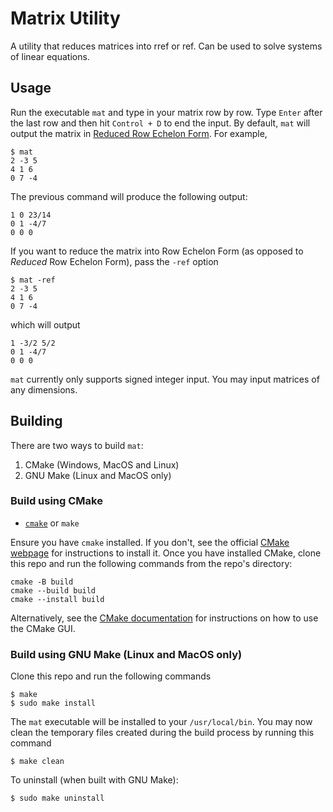 # Matrix Utility

A utility that reduces matrices into rref or ref. Can be used to solve systems of linear equations.

## Usage

Run the executable `mat` and type in your matrix row by row. Type `Enter` after the last row and then hit `Control + D` to end the input. By default, `mat` will output the matrix in [Reduced Row Echelon Form](https://en.wikipedia.org/wiki/Row_echelon_form). For example,

```
$ mat
2 -3 5
4 1 6
0 7 -4
```

The previous command will produce the following output:

```
1 0 23/14
0 1 -4/7
0 0 0
```

If you want to reduce the matrix into Row Echelon Form (as opposed to _Reduced_ Row Echelon Form), pass the `-ref` option

```
$ mat -ref
2 -3 5
4 1 6
0 7 -4
```

which will output

```
1 -3/2 5/2
0 1 -4/7
0 0 0
```

`mat` currently only supports signed integer input. You may input matrices of any dimensions.

## Building

There are two ways to build `mat`:

1. CMake (Windows, MacOS and Linux)
2. GNU Make (Linux and MacOS only)

### Build using CMake

- [`cmake`](https://cmake.org/) or `make`

Ensure you have `cmake` installed. If you don't, see the official [CMake webpage](https://cmake.org/runningcmake/) for instructions to install it. Once you have installed CMake, clone this repo and run the following commands from the repo's directory:

```
cmake -B build
cmake --build build
cmake --install build
```

Alternatively, see the [CMake documentation](https://cmake.org/runningcmake/) for instructions on how to use the CMake GUI.

### Build using GNU Make (Linux and MacOS only)

Clone this repo and run the following commands

```
$ make
$ sudo make install
```

The `mat` executable will be installed to your `/usr/local/bin`. You may now clean the temporary files created during the build process by running this command

```
$ make clean
```

To uninstall (when built with GNU Make):

```
$ sudo make uninstall
```
